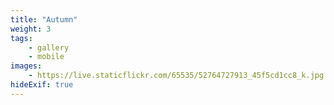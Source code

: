 ```yaml
---
title: "Autumn"
weight: 3
tags:
    - gallery
    - mobile
images:
    - https://live.staticflickr.com/65535/52764727913_45f5cd1cc8_k.jpg
hideExif: true
---
```


